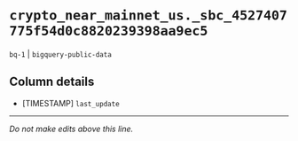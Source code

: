 # `crypto_near_mainnet_us._sbc_4527407775f54d0c8820239398aa9ec5`
`bq-1` | `bigquery-public-data`

## Column details
* [TIMESTAMP] `last_update`

-------------------------------------------------------------------------------
*Do not make edits above this line.*
